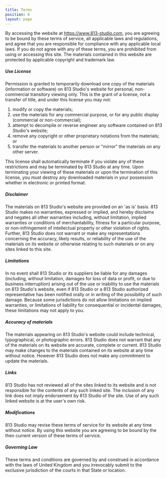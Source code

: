 ```yaml
---
title: Terms
position: 6
layout: page
---
```


By accessing the website at https://www.813-studio.com, you are agreeing to be bound by these terms of service, all applicable laws and regulations, and agree that you are responsible for compliance with any applicable local laws. If you do not agree with any of these terms, you are prohibited from using or accessing this site. The materials contained in this website are protected by applicable copyright and trademark law.

##### Use License

Permission is granted to temporarily download one copy of the materials (information or software) on 813 Studio's website for personal, non-commercial transitory viewing only. This is the grant of a license, not a transfer of title, and under this license you may not:

1. modify or copy the materials;
2. use the materials for any commercial purpose, or for any public display (commercial or non-commercial);
3. attempt to decompile or reverse engineer any software contained on 813 Studio's website;
4. remove any copyright or other proprietary notations from the materials; or
5. transfer the materials to another person or "mirror" the materials on any other server.

This license shall automatically terminate if you violate any of these restrictions and may be terminated by 813 Studio at any time. Upon terminating your viewing of these materials or upon the termination of this license, you must destroy any downloaded materials in your possession whether in electronic or printed format.

##### Disclaimer

The materials on 813 Studio's website are provided on an 'as is' basis. 813 Studio makes no warranties, expressed or implied, and hereby disclaims and negates all other warranties including, without limitation, implied warranties or conditions of merchantability, fitness for a particular purpose, or non-infringement of intellectual property or other violation of rights.
Further, 813 Studio does not warrant or make any representations concerning the accuracy, likely results, or reliability of the use of the materials on its website or otherwise relating to such materials or on any sites linked to this site.

##### Limitations

In no event shall 813 Studio or its suppliers be liable for any damages (including, without limitation, damages for loss of data or profit, or due to business interruption) arising out of the use or inability to use the materials on 813 Studio's website, even if 813 Studio or a 813 Studio authorized representative has been notified orally or in writing of the possibility of such damage. Because some jurisdictions do not allow limitations on implied warranties, or limitations of liability for consequential or incidental damages, these limitations may not apply to you.

##### Accuracy of materials

The materials appearing on 813 Studio's website could include technical, typographical, or photographic errors. 813 Studio does not warrant that any of the materials on its website are accurate, complete or current. 813 Studio may make changes to the materials contained on its website at any time without notice. However 813 Studio does not make any commitment to update the materials.

##### Links

813 Studio has not reviewed all of the sites linked to its website and is not responsible for the contents of any such linked site. The inclusion of any link does not imply endorsement by 813 Studio of the site. Use of any such linked website is at the user's own risk.

##### Modifications

813 Studio may revise these terms of service for its website at any time without notice. By using this website you are agreeing to be bound by the then current version of these terms of service.

##### Governing Law

These terms and conditions are governed by and construed in accordance with the laws of United Kingdom and you irrevocably submit to the exclusive jurisdiction of the courts in that State or location.